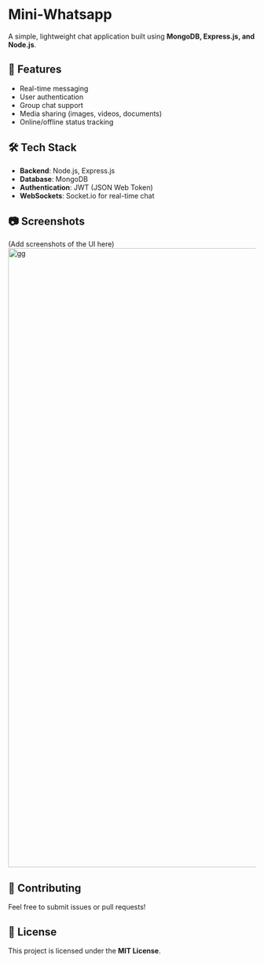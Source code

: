 # Mini-Whatsapp

A simple, lightweight chat application built using **MongoDB, Express.js, and Node.js**.

## 🚀 Features
- Real-time messaging  
- User authentication  
- Group chat support  
- Media sharing (images, videos, documents)  
- Online/offline status tracking  

## 🛠️ Tech Stack
- **Backend**: Node.js, Express.js  
- **Database**: MongoDB  
- **Authentication**: JWT (JSON Web Token)  
- **WebSockets**: Socket.io for real-time chat  


## 📷 Screenshots  
(Add screenshots of the UI here)  
<img width="1258" alt="gg" src="https://github.com/user-attachments/assets/98eee5f9-2310-424e-be93-32a60720b3f1" />


## 🤝 Contributing  
Feel free to submit issues or pull requests!  

## 📜 License  
This project is licensed under the **MIT License**.

